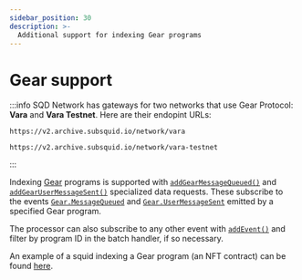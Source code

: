 ```yaml
---
sidebar_position: 30
description: >-
  Additional support for indexing Gear programs
---
```


# Gear support

:::info
SQD Network has gateways for two networks that use Gear Protocol: **Vara** and **Vara Testnet**. Here are their endopint URLs:
```
https://v2.archive.subsquid.io/network/vara
```
```
https://v2.archive.subsquid.io/network/vara-testnet
```
:::

Indexing [Gear](https://gear-tech.io/) programs is supported with [`addGearMessageQueued()`](/sdk/reference/processors/substrate-batch/data-requests/#addgearmessagequeued) and [`addGearUserMessageSent()`](/sdk/reference/processors/substrate-batch/data-requests/#addgearusermessagesent) specialized data requests. These subscribe to the events [`Gear.MessageQueued`](https://wiki.gear-tech.io/docs/api/events/#messagequeued) and [`Gear.UserMessageSent`](https://wiki.gear-tech.io/docs/api/events/#usermessagesent) emitted by a specified Gear program.

The processor can also subscribe to any other event with [`addEvent()`](/sdk/reference/processors/substrate-batch/data-requests/#events) and filter by program ID in the batch handler, if so necessary. 

An example of a squid indexing a Gear program (an NFT contract) can be found [here](https://github.com/subsquid/squid-sdk/tree/master/test/gear-nft).
